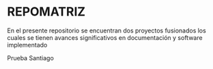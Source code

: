 # REPOMATRIZ
En el presente repositorio se encuentran dos proyectos fusionados los cuales se tienen avances significativos en documentación y software implementado 

Prueba Santiago 
